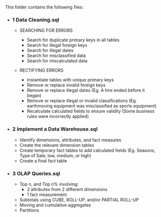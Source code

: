 This folder contains the following files:

- ### 1 Data Cleaning.sql
  
  - SEARCHING FOR ERRORS
    - Search for duplicate primary keys in all tables
    - Search for illegal foreign keys
    - Search for illegal dates
    - Search for misclassified data
    - Search for miscalculated data
  
  - RECTIFYING ERRORS
    - Instantiate tables with unique primary keys
    - Remove or replace invalid foreign keys
    - Remove or replace illegal dates (Eg. A hire ended before it began)
    - Remove or replace illegal or invalid classifications (Eg. earthmoving equipment was misclassified as sports equipment)
    - Recalculate calculated fields to ensure validity (Some business rules were incorrectly applied)

- ### 2 Implement a Data Warehouse.sql
	- Identify dimensions, attributes, and fact measures
	- Create the relevant dimension tables
	- Create temporary fact tables to add calculated fields (Eg. Seasons, Type of Sale; low, medium, or high)
	- Create a final fact table

- ### 3 OLAP Queries.sql
	- Top n, and Top n% involving:
		- 2 attributes from 2 different dimensions
		- 1 fact measurement
	- Subtotals using CUBE, ROLL-UP, and/or PARTIAL ROLL-UP
	- Moving and cumulative aggregates
	- Partitions		
